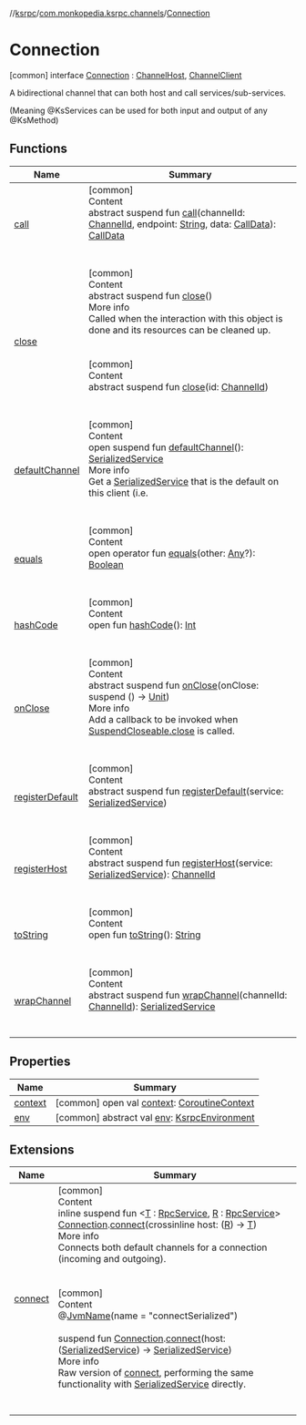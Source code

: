 //[ksrpc](../../index.md)/[com.monkopedia.ksrpc.channels](../index.md)/[Connection](index.md)



# Connection  
 [common] interface [Connection](index.md) : [ChannelHost](../-channel-host/index.md), [ChannelClient](../-channel-client/index.md)

A bidirectional channel that can both host and call services/sub-services.



(Meaning @KsServices can be used for both input and output of any @KsMethod)

   


## Functions  
  
|  Name|  Summary| 
|---|---|
| <a name="com.monkopedia.ksrpc.channels/SerializedChannel/call/#com.monkopedia.ksrpc.channels.ChannelId#kotlin.String#com.monkopedia.ksrpc.channels.CallData/PointingToDeclaration/"></a>[call](../-serialized-channel/call.md)| <a name="com.monkopedia.ksrpc.channels/SerializedChannel/call/#com.monkopedia.ksrpc.channels.ChannelId#kotlin.String#com.monkopedia.ksrpc.channels.CallData/PointingToDeclaration/"></a>[common]  <br>Content  <br>abstract suspend fun [call](../-serialized-channel/call.md)(channelId: [ChannelId](../-channel-id/index.md), endpoint: [String](https://kotlinlang.org/api/latest/jvm/stdlib/kotlin/-string/index.html), data: [CallData](../-call-data/index.md)): [CallData](../-call-data/index.md)  <br><br><br>
| <a name="com.monkopedia.ksrpc/SuspendCloseable/close/#/PointingToDeclaration/"></a>[close](../../com.monkopedia.ksrpc/-suspend-closeable/close.md)| <a name="com.monkopedia.ksrpc/SuspendCloseable/close/#/PointingToDeclaration/"></a>[common]  <br>Content  <br>abstract suspend fun [close](../../com.monkopedia.ksrpc/-suspend-closeable/close.md)()  <br>More info  <br>Called when the interaction with this object is done and its resources can be cleaned up.  <br><br><br>[common]  <br>Content  <br>abstract suspend fun [close](../-serialized-channel/close.md)(id: [ChannelId](../-channel-id/index.md))  <br><br><br>
| <a name="com.monkopedia.ksrpc.channels/ChannelClient/defaultChannel/#/PointingToDeclaration/"></a>[defaultChannel](../-channel-client/default-channel.md)| <a name="com.monkopedia.ksrpc.channels/ChannelClient/defaultChannel/#/PointingToDeclaration/"></a>[common]  <br>Content  <br>open suspend fun [defaultChannel](../-channel-client/default-channel.md)(): [SerializedService](../-serialized-service/index.md)  <br>More info  <br>Get a [SerializedService](../-serialized-service/index.md) that is the default on this client (i.e.  <br><br><br>
| <a name="kotlin/Any/equals/#kotlin.Any?/PointingToDeclaration/"></a>[equals](../-call-data/-companion/index.md#%5Bkotlin%2FAny%2Fequals%2F%23kotlin.Any%3F%2FPointingToDeclaration%2F%5D%2FFunctions%2F-909481617)| <a name="kotlin/Any/equals/#kotlin.Any?/PointingToDeclaration/"></a>[common]  <br>Content  <br>open operator fun [equals](../-call-data/-companion/index.md#%5Bkotlin%2FAny%2Fequals%2F%23kotlin.Any%3F%2FPointingToDeclaration%2F%5D%2FFunctions%2F-909481617)(other: [Any](https://kotlinlang.org/api/latest/jvm/stdlib/kotlin/-any/index.html)?): [Boolean](https://kotlinlang.org/api/latest/jvm/stdlib/kotlin/-boolean/index.html)  <br><br><br>
| <a name="kotlin/Any/hashCode/#/PointingToDeclaration/"></a>[hashCode](../-call-data/-companion/index.md#%5Bkotlin%2FAny%2FhashCode%2F%23%2FPointingToDeclaration%2F%5D%2FFunctions%2F-909481617)| <a name="kotlin/Any/hashCode/#/PointingToDeclaration/"></a>[common]  <br>Content  <br>open fun [hashCode](../-call-data/-companion/index.md#%5Bkotlin%2FAny%2FhashCode%2F%23%2FPointingToDeclaration%2F%5D%2FFunctions%2F-909481617)(): [Int](https://kotlinlang.org/api/latest/jvm/stdlib/kotlin/-int/index.html)  <br><br><br>
| <a name="com.monkopedia.ksrpc/SuspendCloseableObservable/onClose/#kotlin.coroutines.SuspendFunction0[kotlin.Unit]/PointingToDeclaration/"></a>[onClose](../../com.monkopedia.ksrpc/-suspend-closeable-observable/on-close.md)| <a name="com.monkopedia.ksrpc/SuspendCloseableObservable/onClose/#kotlin.coroutines.SuspendFunction0[kotlin.Unit]/PointingToDeclaration/"></a>[common]  <br>Content  <br>abstract suspend fun [onClose](../../com.monkopedia.ksrpc/-suspend-closeable-observable/on-close.md)(onClose: suspend () -> [Unit](https://kotlinlang.org/api/latest/jvm/stdlib/kotlin/-unit/index.html))  <br>More info  <br>Add a callback to be invoked when [SuspendCloseable.close](../../com.monkopedia.ksrpc/-suspend-closeable/close.md) is called.  <br><br><br>
| <a name="com.monkopedia.ksrpc.channels/ChannelHost/registerDefault/#com.monkopedia.ksrpc.channels.SerializedService/PointingToDeclaration/"></a>[registerDefault](../-channel-host/register-default.md)| <a name="com.monkopedia.ksrpc.channels/ChannelHost/registerDefault/#com.monkopedia.ksrpc.channels.SerializedService/PointingToDeclaration/"></a>[common]  <br>Content  <br>abstract suspend fun [registerDefault](../-channel-host/register-default.md)(service: [SerializedService](../-serialized-service/index.md))  <br><br><br>
| <a name="com.monkopedia.ksrpc.channels/ChannelHost/registerHost/#com.monkopedia.ksrpc.channels.SerializedService/PointingToDeclaration/"></a>[registerHost](../-channel-host/register-host.md)| <a name="com.monkopedia.ksrpc.channels/ChannelHost/registerHost/#com.monkopedia.ksrpc.channels.SerializedService/PointingToDeclaration/"></a>[common]  <br>Content  <br>abstract suspend fun [registerHost](../-channel-host/register-host.md)(service: [SerializedService](../-serialized-service/index.md)): [ChannelId](../-channel-id/index.md)  <br><br><br>
| <a name="kotlin/Any/toString/#/PointingToDeclaration/"></a>[toString](../-call-data/-companion/index.md#%5Bkotlin%2FAny%2FtoString%2F%23%2FPointingToDeclaration%2F%5D%2FFunctions%2F-909481617)| <a name="kotlin/Any/toString/#/PointingToDeclaration/"></a>[common]  <br>Content  <br>open fun [toString](../-call-data/-companion/index.md#%5Bkotlin%2FAny%2FtoString%2F%23%2FPointingToDeclaration%2F%5D%2FFunctions%2F-909481617)(): [String](https://kotlinlang.org/api/latest/jvm/stdlib/kotlin/-string/index.html)  <br><br><br>
| <a name="com.monkopedia.ksrpc.channels/ChannelClient/wrapChannel/#com.monkopedia.ksrpc.channels.ChannelId/PointingToDeclaration/"></a>[wrapChannel](../-channel-client/wrap-channel.md)| <a name="com.monkopedia.ksrpc.channels/ChannelClient/wrapChannel/#com.monkopedia.ksrpc.channels.ChannelId/PointingToDeclaration/"></a>[common]  <br>Content  <br>abstract suspend fun [wrapChannel](../-channel-client/wrap-channel.md)(channelId: [ChannelId](../-channel-id/index.md)): [SerializedService](../-serialized-service/index.md)  <br><br><br>


## Properties  
  
|  Name|  Summary| 
|---|---|
| <a name="com.monkopedia.ksrpc.channels/Connection/context/#/PointingToDeclaration/"></a>[context](context.md)| <a name="com.monkopedia.ksrpc.channels/Connection/context/#/PointingToDeclaration/"></a> [common] open val [context](context.md): [CoroutineContext](https://kotlinlang.org/api/latest/jvm/stdlib/kotlin.coroutines/-coroutine-context/index.html)   <br>
| <a name="com.monkopedia.ksrpc.channels/Connection/env/#/PointingToDeclaration/"></a>[env](env.md)| <a name="com.monkopedia.ksrpc.channels/Connection/env/#/PointingToDeclaration/"></a> [common] abstract val [env](env.md): [KsrpcEnvironment](../../com.monkopedia.ksrpc/-ksrpc-environment/index.md)   <br>


## Extensions  
  
|  Name|  Summary| 
|---|---|
| <a name="com.monkopedia.ksrpc.channels//connect/com.monkopedia.ksrpc.channels.Connection#kotlin.Function1[TypeParam(bounds=[com.monkopedia.ksrpc.RpcService]),TypeParam(bounds=[com.monkopedia.ksrpc.RpcService])]/PointingToDeclaration/"></a>[connect](../connect.md)| <a name="com.monkopedia.ksrpc.channels//connect/com.monkopedia.ksrpc.channels.Connection#kotlin.Function1[TypeParam(bounds=[com.monkopedia.ksrpc.RpcService]),TypeParam(bounds=[com.monkopedia.ksrpc.RpcService])]/PointingToDeclaration/"></a>[common]  <br>Content  <br>inline suspend fun <[T](../connect.md) : [RpcService](../../com.monkopedia.ksrpc/-rpc-service/index.md), [R](../connect.md) : [RpcService](../../com.monkopedia.ksrpc/-rpc-service/index.md)> [Connection](index.md).[connect](../connect.md)(crossinline host: ([R](../connect.md)) -> [T](../connect.md))  <br>More info  <br>Connects both default channels for a connection (incoming and outgoing).  <br><br><br>[common]  <br>Content  <br>@[JvmName](https://kotlinlang.org/api/latest/jvm/stdlib/kotlin.jvm/-jvm-name/index.html)(name = "connectSerialized")  <br>  <br>suspend fun [Connection](index.md).[connect](../connect.md)(host: ([SerializedService](../-serialized-service/index.md)) -> [SerializedService](../-serialized-service/index.md))  <br>More info  <br>Raw version of [connect](../connect.md), performing the same functionality with [SerializedService](../-serialized-service/index.md) directly.  <br><br><br>

